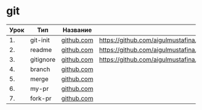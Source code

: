 # git

| Урок | Тип               | Название  | Ссылка                     |
| ---- | ----------------- | --------- | -------------------------- |
| 1.   |  git-init  | [github.com](./git-init/)  |https://github.com/aigulmustafina/jusan/commit/63c070cb734cc94ad14b95593b6992b9e89c7d2a
| 2.   |  readme    | [github.com](./readme/)    | https://github.com/aigulmustafina/jusan/commit/b54d2d866437d01a5dcfb56459f0be4d0d9f695e
| 3.   |  gitignore | [github.com](./gitignore/) | https://github.com/aigulmustafina/jusan/commit/551374d3a90cd40ab973ef21655ee73b15149173
| 4.   |  branch    | [github.com](./branch/)    |
| 5.   |  merge     | [github.com](./merge/)     |
| 6.   |  my-pr     | [github.com](./my-pr/)     |
| 7.   |  fork-pr   | [github.com](./fork-pr/)   |
